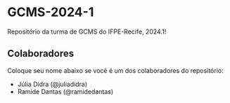 # GCMS-2024-1
Repositório da turma de GCMS do IFPE-Recife, 2024.1!

## Colaboradores
Coloque seu nome abaixo se você é um dos colaboradores do repositório:
* Júlia Didra (@juliadidra)
* Ramide Dantas (@ramidedantas)

